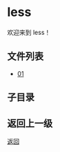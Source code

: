 # less

欢迎来到 less！

## 文件列表

- [01](front_end/css_advanced/less/01)

## 子目录



## 返回上一级

[返回](../README.md)